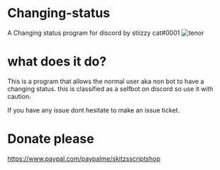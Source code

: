 # Changing-status
A Changing status program for discord by stiizzy cat#0001
![tenor](https://user-images.githubusercontent.com/75148429/116770808-0aeb2480-a9fb-11eb-96ae-e09e59bcdb30.gif)
# what does it do?
This is a program that allows the normal user aka non bot to have a changing status. 
this is classified as a selfbot on discord so use it with caution. 

If you have any issue dont hesitate to make an issue ticket.

# Donate please
https://www.paypal.com/paypalme/skitzsscriptshop


